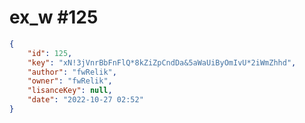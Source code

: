 
# ex_w #125
                
```JSON
{
    "id": 125,
    "key": "xN!3jVnrBbFnFlQ*8kZiZpCndDa&5aWaUiByOmIvU*2iWmZhhd",
    "author": "fwRelik",
    "owner": "fwRelik",
    "lisanceKey": null,
    "date": "2022-10-27 02:52"
}
```
